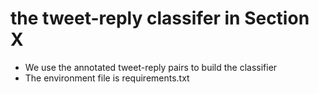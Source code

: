 # the tweet-reply classifer in Section X

* We use the annotated tweet-reply pairs to build the classifier
* The environment file is requirements.txt